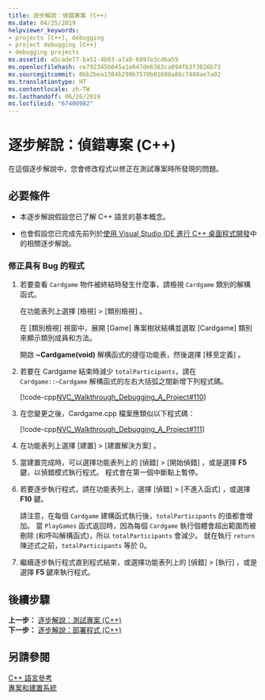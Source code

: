 ```yaml
---
title: 逐步解說：偵錯專案 (C++)
ms.date: 04/25/2019
helpviewer_keywords:
- projects [C++], debugging
- project debugging [C++]
- debugging projects
ms.assetid: a5cade77-ba51-4b03-a7a0-6897e3cd6a59
ms.openlocfilehash: ce792345b045a1e647de6363ca094fb3f3826b73
ms.sourcegitcommit: 8bb2bea1384b290b7570b01608a86c7488ae7a02
ms.translationtype: HT
ms.contentlocale: zh-TW
ms.lasthandoff: 06/26/2019
ms.locfileid: "67400982"
---
```

# <a name="walkthrough-debugging-a-project-c"></a>逐步解說：偵錯專案 (C++)

在這個逐步解說中，您會修改程式以修正在測試專案時所發現的問題。

## <a name="prerequisites"></a>必要條件

- 本逐步解說假設您已了解 C++ 語言的基本概念。

- 也會假設您已完成先前列於[使用 Visual Studio IDE 進行 C++ 桌面程式開發](../ide/using-the-visual-studio-ide-for-cpp-desktop-development.md)中的相關逐步解說。

### <a name="to-fix-a-program-that-has-a-bug"></a>修正具有 Bug 的程式

1. 若要查看 `Cardgame` 物件被終結時發生什麼事，請檢視 `Cardgame` 類別的解構函式。

   在功能表列上選擇 [檢視]   > [類別檢視]  。

   在 [類別檢視]  視窗中，展開 [Game]  專案樹狀結構並選取 [Cardgame]  類別來顯示類別成員和方法。

   開啟 **~Cardgame(void)** 解構函式的捷徑功能表，然後選擇 [移至定義]  。

1. 若要在 Cardgame 結束時減少 `totalParticipants`，請在 `Cardgame::~Cardgame` 解構函式的左右大括弧之間新增下列程式碼。

   [!code-cpp[NVC_Walkthrough_Debugging_A_Project#110](../ide/codesnippet/CPP/walkthrough-debugging-a-project-cpp_1.cpp)]

1. 在您變更之後，Cardgame.cpp 檔案應類似以下程式碼：

   [!code-cpp[NVC_Walkthrough_Debugging_A_Project#111](../ide/codesnippet/CPP/walkthrough-debugging-a-project-cpp_2.cpp)]

1. 在功能表列上選擇 [建置]   > [建置解決方案]  。

1. 當建置完成時，可以選擇功能表列上的 [偵錯]   > [開始偵錯]  ，或是選擇 **F5** 鍵，以偵錯模式執行程式。 程式會在第一個中斷點上暫停。

1. 若要逐步執行程式，請在功能表列上，選擇 [偵錯]   > [不進入函式]  ，或選擇 **F10** 鍵。

   請注意，在每個 `Cardgame` 建構函式執行後，`totalParticipants` 的值都會增加。 當 `PlayGames` 函式返回時，因為每個 `Cardgame` 執行個體會超出範圍而被刪除 (和呼叫解構函式)，所以 `totalParticipants` 會減少。 就在執行 `return` 陳述式之前，`totalParticipants` 等於 0。

1. 繼續逐步執行程式直到程式結束，或選擇功能表列上的 [偵錯]   > [執行]  ，或是選擇 **F5** 鍵來執行程式。

## <a name="next-steps"></a>後續步驟

**上一步：** [逐步解說：測試專案 (C++)](../ide/walkthrough-testing-a-project-cpp.md)<br/>
**下一步：** [逐步解說：部署程式 (C++)](../ide/walkthrough-deploying-your-program-cpp.md)

## <a name="see-also"></a>另請參閱

[C++ 語言參考](../cpp/cpp-language-reference.md)<br/>
[專案和建置系統](../build/projects-and-build-systems-cpp.md)<br/>
